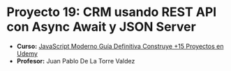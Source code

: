 # Proyecto 19: CRM usando REST API con Async Await y JSON Server
- **Curso:** [JavaScript Moderno Guía Definitiva Construye +15 Proyectos en Udemy](https://www.udemy.com/course/javascript-moderno-guia-definitiva-construye-10-proyectos/)
- **Profesor:** Juan Pablo De La Torre Valdez
